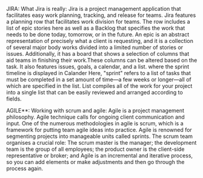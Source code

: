JIRA:
 What Jira is really: Jira is a project management application that facilitates easy work planning, tracking, and release for teams. 
Jira features a planning row that facilitates work division for teams. 
The row includes a list of epic stories here as well as a Backlog that specifies the work that needs to be done today, tomorrow, or in the future. An epic is an abstract representation of precisely what a client is requesting, and it is a collection of several major body works divided into a limited number of stories or issues.                                                                                           Additionally, it has a board that shows a selection of columns that aid teams in finishing their work.These columns can be altered based on the task.                                                                                                                            It also features issues, goals, a calendar, and a list. where the sprint timeline is displayed in Calander Here, "sprint" refers to a list of tasks that must be completed in a set amount of time—a few weeks or longer—all of which are specified in the list. List compiles all of the work for your project into a single list that can be easily reviewed and arranged according to fields. 

AGILE**: 
Working with scrum and agile: Agile is a project management philosophy. 
Agile technique calls for ongoing client communication and input. 
One of the numerous methodologies in agile is scrum, which is a framework for putting team agile ideas into practice. Agile is renowned for segmenting projects into manageable units called sprints. The scrum team organises a crucial role: The scrum master is the manager; the development team is the group of all employees; the product owner is the client-side representative or broker; and
Agile is an incremental and iterative process, so you can add elements or make adjustments and then go through the process again.